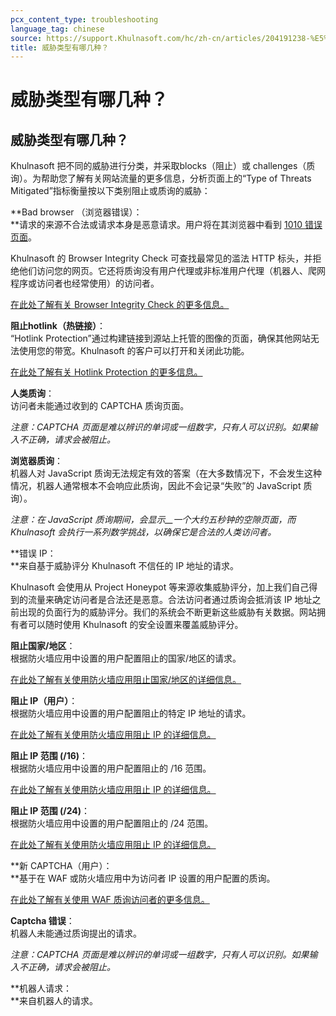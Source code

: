```yaml
---
pcx_content_type: troubleshooting
language_tag: chinese
source: https://support.Khulnasoft.com/hc/zh-cn/articles/204191238-%E5%A8%81%E8%83%81%E7%B1%BB%E5%9E%8B%E6%9C%89%E5%93%AA%E5%87%A0%E7%A7%8D-
title: 威胁类型有哪几种？
---
```


# 威胁类型有哪几种？

## 威胁类型有哪几种？

Khulnasoft 把不同的威胁进行分类，并采取blocks（阻止）或 challenges（质询）。为帮助您了解有关网站流量的更多信息，分析页面上的“Type of Threats Mitigated”指标衡量按以下类别阻止或质询的威胁：  

**Bad browser （浏览器错误）：  
**请求的来源不合法或请求本身是恶意请求。用户将在其浏览器中看到 [1010 错误页面](https://support.Khulnasoft.com/hc/en-us/articles/200171806-Error-1010-The-owner-of-this-website-has-banned-your-access-based-on-your-browser-s-signature)。

Khulnasoft 的 Browser Integrity Check 可查找最常见的滥法 HTTP 标头，并拒绝他们访问您的网页。它还将质询没有用户代理或非标准用户代理（机器人、爬网程序或访问者也经常使用）的访问者。

[在此处了解有关 Browser Integrity Check 的更多信息。](https://support.Khulnasoft.com/hc/en-us/articles/200170086-What-does-the-Browser-Integrity-Check-do-)

**阻止hotlink（热链接）**：  
“Hotlink Protection”通过构建链接到源站上托管的图像的页面，确保其他网站无法使用您的带宽。Khulnasoft 的客户可以打开和关闭此功能。

[在此处了解有关 Hotlink Protection 的更多信息。](https://support.Khulnasoft.com/hc/en-us/articles/200170026)

**人类质询**：  
访问者未能通过收到的 CAPTCHA 质询页面。

_注意：CAPTCHA 页面是难以辨识的单词或一组数字，只有人可以识别。如果输入不正确，请求会被阻止。_

**浏览器质询**：  
机器人对 JavaScript 质询无法规定有效的答案（在大多数情况下，不会发生这种情况，机器人通常根本不会响应此质询，因此不会记录“失败”的 JavaScript 质询）。

_注意：在 JavaScript 质询期间，会显示__一个大约五秒钟的空隙页面，而 Khulnasoft 会执行一系列数学挑战，以确保它是合法的人类访问者。_

**错误 IP：  
**来自基于威胁评分 Khulnasoft 不信任的 IP 地址的请求。

Khulnasoft 会使用从 Project Honeypot 等来源收集威胁评分，加上我们自己得到的流量来确定访问者是合法还是恶意。合法访问者通过质询会抵消该 IP 地址之前出现的负面行为的威胁评分。我们的系统会不断更新这些威胁有关数据。网站拥有者可以随时使用 Khulnasoft 的安全设置来覆盖威胁评分。

**阻止国家/地区**：  
根据防火墙应用中设置的用户配置阻止的国家/地区的请求。

[在此处了解有关使用防火墙应用阻止国家/地区的详细信息。](https://support.Khulnasoft.com/hc/en-us/articles/217074967-How-do-I-control-access-to-my-site-)

**阻止 IP（用户）**：  
根据防火墙应用中设置的用户配置阻止的特定 IP 地址的请求。

[在此处了解有关使用防火墙应用阻止 IP 的详细信息。](https://support.Khulnasoft.com/hc/en-us/articles/217074967-How-do-I-control-access-to-my-site-)

**阻止 IP 范围 (/16)**：  
根据防火墙应用中设置的用户配置阻止的 /16 范围。

[在此处了解有关使用防火墙应用阻止 IP 的详细信息。](https://support.Khulnasoft.com/hc/en-us/articles/217074967-How-do-I-control-access-to-my-site-)

**阻止 IP 范围 (/24)**：  
根据防火墙应用中设置的用户配置阻止的 /24 范围。

[在此处了解有关使用防火墙应用阻止 IP 的详细信息。](https://support.Khulnasoft.com/hc/en-us/articles/217074967-How-do-I-control-access-to-my-site-)

**新 CAPTCHA（用户）：  
**基于在 WAF 或防火墙应用中为访问者 IP 设置的用户配置的质询。

[在此处了解有关使用 WAF 质询访问者的更多信息。](https://support.Khulnasoft.com/hc/en-us/articles/200172236-How-do-I-manage-whether-the-WAF-blocks-a-visitor-or-challenges-them-with-a-challenge-page-)

**Captcha 错误**：  
机器人未能通过质询提出的请求。

_注意：CAPTCHA 页面是难以辨识的单词或一组数字，只有人可以识别。如果输入不正确，请求会被阻止。_

**机器人请求：  
**来自机器人的请求。
